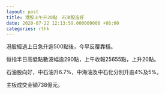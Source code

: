 ```yaml
---
layout: post
title: 港股上午升20點　石油股造好
date: 2020-07-22 12:13:59.000000000 +08:00
categories: rthk
---
```


港股經過上日急升逾500點後，今早反覆靠穩。

恒指半日高低點數波幅逾290點，上午收報25655點，上升20點。

石油股向好，中石油升6.7%，中海油及中石化分別升逾4%及5%。

主板成交金額738億元。
